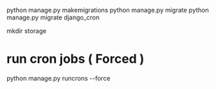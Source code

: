 python manage.py makemigrations
python manage.py migrate
python manage.py migrate django_cron

mkdir storage

# run cron jobs ( Forced )

python manage.py runcrons --force